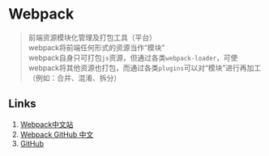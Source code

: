 # Webpack
> 前端资源模块化管理及打包工具（平台）  
> webpack将前端任何形式的资源当作“模块”  
> webpack自身只可打包`js`资源，但通过各类`webpack-loader`，可使webpack将其他资源也打包，而通过各类`plugins`可以对“模块”进行再加工（例如：合并、混淆、拆分）

## Links
1. [Webpack中文站](https://doc.webpack-china.org/)
2. [Webpack GitHub 中文](https://github.com/webpack-china/webpack.js.org)
3. [GitHub](https://github.com/webpack/webpack.js.org)

